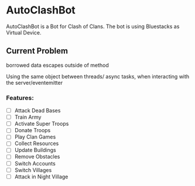 # AutoClashBot

AutoClashBot is a Bot for Clash of Clans. The bot is using Bluestacks as Virtual Device.

## Current Problem

borrowed data escapes outside of method

Using the same object between threads/ async tasks, when interacting with the server/eventemitter

### Features:

- [ ] Attack Dead Bases
- [ ] Train Army
- [ ] Activate Super Troops
- [ ] Donate Troops
- [ ] Play Clan Games
- [ ] Collect Resources
- [ ] Update Buildings
- [ ] Remove Obstacles
- [ ] Switch Accounts
- [ ] Switch Villages
- [ ] Attack in Night Village
